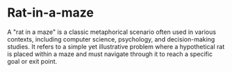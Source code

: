 # Rat-in-a-maze
A "rat in a maze" is a classic metaphorical scenario often used in various contexts, including computer science, psychology, and decision-making studies. It refers to a simple yet illustrative problem where a hypothetical rat is placed within a maze and must navigate through it to reach a specific goal or exit point.
